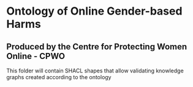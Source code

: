 # Ontology of Online Gender-based Harms
## Produced by the Centre for Protecting Women Online - CPWO

This folder will contain SHACL shapes that allow validating knowledge graphs created according to the ontology